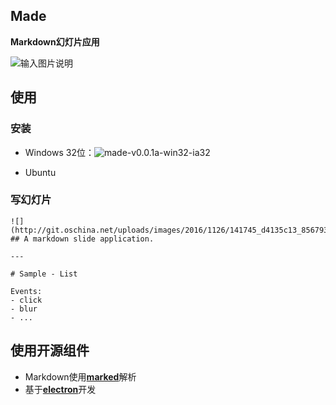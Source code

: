 ## Made 
**Markdown幻灯片应用**

![输入图片说明](http://git.oschina.net/uploads/images/2016/1216/172110_923f2fb4_856793.png "在这里输入图片标题")

## 使用
### 安装

- Windows
32位：![made-v0.0.1a-win32-ia32](https://git.oschina.net/liangw/made/attach_files/download?i=70703&u=http%3A%2F%2Ffiles.git.oschina.net%2Fgroup1%2FM00%2F00%2FAE%2FPaAvDFhMBO-AfSOCAqtsweEkF9Q559.zip%3Ftoken%3D7e76adcce98199af1d0f1b34144d42c3%26ts%3D1481377027%26attname%3Dmade-v0.0.1a-win32-ia32.zip)

- Ubuntu


### 写幻灯片
```
![](http://git.oschina.net/uploads/images/2016/1126/141745_d4135c13_856793.png) 
## A markdown slide application.

---

# Sample - List

Events:
- click
- blur
- ...

```

## 使用开源组件

- Markdown使用[**marked**](https://github.com/chjj/marked)解析
- 基于[**electron**](https://github.com/electron/electron)开发
